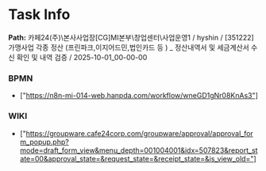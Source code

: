 # Task Info

**Path:** 카페24(주)\본사사업장\[CG]MI본부\창업센터\사업운영1 / hyshin / [351222] 가맹사업 각종 정산 (프린파크,이지어드민,법인카드 등 ) _ 정산내역서 및 세금계산서 수신 확인 및 내역 검증 / 2025-10-01_00-00-00

### BPMN
- ["https://n8n-mi-014-web.hanpda.com/workflow/wneGD1gNr08KnAs3"]

### WIKI
- ["https://groupware.cafe24corp.com/groupware/approval/approval_form_popup.php?mode=draft_form_view&menu_depth=001004001&idx=507823&report_state=00&approval_state=&request_state=&receipt_state=&is_view_old="]

